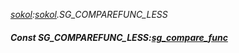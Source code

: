_[sokol](../../modules/sokol/sokol-module.md):[sokol](../../modules/sokol/sokol-module.md).SG\_COMPAREFUNC\_LESS_
##### Const SG\_COMPAREFUNC\_LESS:[sg_compare_func](../../modules/sokol/sokol-sg_compare_func.md)
